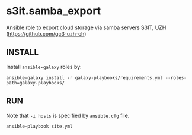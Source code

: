 # s3it.samba_export
Ansible role to export cloud storage via samba servers S3IT, UZH  (https://github.com/gc3-uzh-ch)


## INSTALL 

Install `ansible-galaxy` roles by:

```
ansible-galaxy install -r galaxy-playbooks/requirements.yml --roles-path=galaxy-playbooks/
```

## RUN

Note that `-i hosts` is specified by `ansible.cfg` file.

```
ansible-playbook site.yml
```
